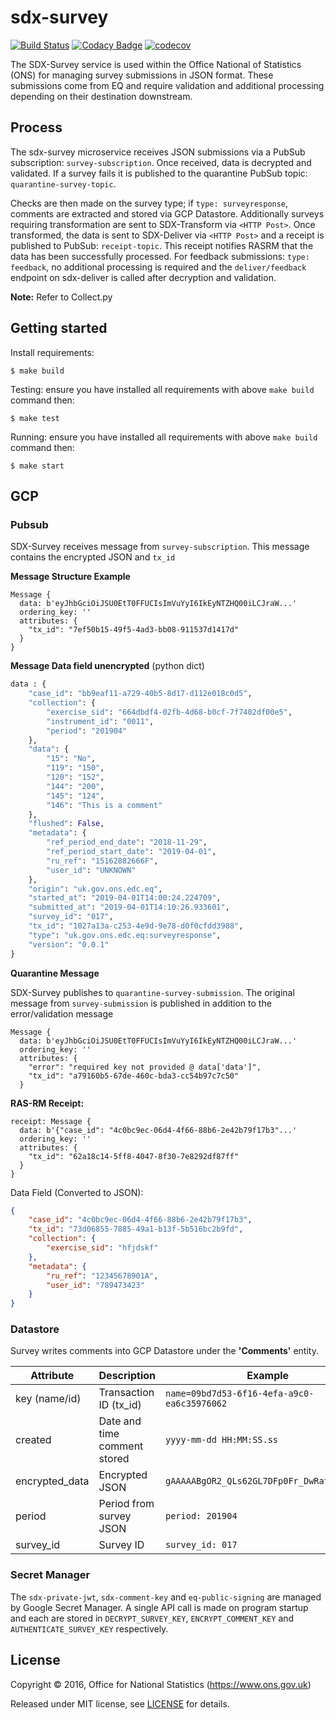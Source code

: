 # sdx-survey

[![Build Status](https://github.com/ONSdigital/sdx-survey/workflows/Build/badge.svg)](https://github.com/ONSdigital/sdx-survey) [![Codacy Badge](https://api.codacy.com/project/badge/Grade/0d8f1899b0054322b9d0ec8f2bd62d86)](https://www.codacy.com/app/ons-sdc/sdx-survey?utm_source=github.com&amp;utm_medium=referral&amp;utm_content=ONSdigital/sdx-survey&amp;utm_campaign=Badge_Grade) [![codecov](https://codecov.io/gh/ONSdigital/sdx-survey/branch/main/graph/badge.svg)](https://codecov.io/gh/ONSdigital/sdx-survey)

The SDX-Survey service is used within the Office National of Statistics (ONS) for managing survey submissions in JSON
format. These submissions come from EQ and require validation and additional processing depending on their destination downstream.

## Process

The sdx-survey microservice receives JSON submissions via a PubSub subscription: `survey-subscription`. Once received, 
data is decrypted and validated. If a survey fails it is published to
the quarantine PubSub topic: `quarantine-survey-topic`. 

Checks are then made on the survey type; if `type: surveyresponse`, comments are extracted and stored via GCP Datastore. Additionally 
surveys requiring transformation are sent to SDX-Transform via `<HTTP Post>`. Once transformed, the data is sent to SDX-Deliver
via `<HTTP Post>` and a receipt is published to PubSub: `receipt-topic`. This receipt notifies RASRM that the data has been
successfully processed. For feedback submissions: `type: feedback`, no additional processing is required and the 
`deliver/feedback` endpoint on sdx-deliver is called after decryption and validation.

**Note:** Refer to Collect.py

## Getting started
Install requirements:
```shell
$ make build
```

Testing:
ensure you have installed all requirements with above `make build` command then:
```shell
$ make test
```

Running:
ensure you have installed all requirements with above `make build` command then:
```shell
$ make start
```

## GCP

### Pubsub

SDX-Survey receives message from `survey-subscription`. This message contains the encrypted JSON and `tx_id`

**Message Structure Example**
```code
Message {
  data: b'eyJhbGciOiJSU0EtT0FFUCIsImVuYyI6IkEyNTZHQ00iLCJraW...'
  ordering_key: ''
  attributes: {
    "tx_id": "7ef50b15-49f5-4ad3-bb08-911537d1417d"
  }
}
```

**Message Data field unencrypted**
(python dict)
```python
data : {
    "case_id": "bb9eaf11-a729-40b5-8d17-d112e018c0d5",
    "collection": {
        "exercise_sid": "664dbdf4-02fb-4d68-b0cf-7f7402df00e5",
        "instrument_id": "0011",
        "period": "201904"
    },
    "data": {
        "15": "No",
        "119": "150",
        "120": "152",
        "144": "200",
        "145": "124",
        "146": "This is a comment"
    },
    "flushed": False,
    "metadata": {
        "ref_period_end_date": "2018-11-29",
        "ref_period_start_date": "2019-04-01",
        "ru_ref": "15162882666F",
        "user_id": "UNKNOWN"
    },
    "origin": "uk.gov.ons.edc.eq",
    "started_at": "2019-04-01T14:00:24.224709",
    "submitted_at": "2019-04-01T14:10:26.933601",
    "survey_id": "017",
    "tx_id": "1027a13a-c253-4e9d-9e78-d0f0cfdd3988",
    "type": "uk.gov.ons.edc.eq:surveyresponse",
    "version": "0.0.1"
}       
```
    
**Quarantine Message**

SDX-Survey publishes to `quarantine-survey-submission`. The original message from `survey-submission` 
is published in addition to the error/validation message 

```code
Message {
  data: b'eyJhbGciOiJSU0EtT0FFUCIsImVuYyI6IkEyNTZHQ00iLCJraW...'
  ordering_key: ''
  attributes: {
    "error": "required key not provided @ data['data']",
    "tx_id": "a79160b5-67de-460c-bda3-cc54b97c7c50"
  }
```

**RAS-RM Receipt:**
```
receipt: Message {
  data: b'{"case_id": "4c0bc9ec-06d4-4f66-88b6-2e42b79f17b3"...'
  ordering_key: ''
  attributes: {
    "tx_id": "62a18c14-5ff8-4047-8f30-7e8292df87ff"
  }
}
```
Data Field (Converted to JSON):
```json
{
	"case_id": "4c0bc9ec-06d4-4f66-88b6-2e42b79f17b3",
	"tx_id": "73d06855-7885-49a1-b13f-5b516bc2b9fd",
	"collection": {
		"exercise_sid": "hfjdskf"
	},
	"metadata": {
		"ru_ref": "12345678901A",
		"user_id": "789473423"
	}
}
```
### Datastore
Survey writes comments into GCP Datastore under the **'Comments'** entity.

| Attribute       | Description                  | Example
|-----------------|------------------------------|----------------
| key (name/id)   | Transaction ID (tx_id)       | `name=09bd7d53-6f16-4efa-a9c0-ea6c35976062`
| created         | Date and time comment stored | `yyyy-mm-dd HH:MM:SS.ss`
| encrypted_data  | Encrypted JSON               | `gAAAAABgOR2_QLs62GL7DFp0Fr_DwRatIQlWK...`
| period          | Period from survey JSON      | `period: 201904`
| survey_id       | Survey ID                    | `survey_id: 017`


### Secret Manager
The `sdx-private-jwt`,  `sdx-comment-key` and `eq-public-signing` are managed by Google Secret Manager. A single API call is made on program startup
and each are stored in `DECRYPT_SURVEY_KEY`, `ENCRYPT_COMMENT_KEY` and `AUTHENTICATE_SURVEY_KEY` respectively.

## License

Copyright © 2016, Office for National Statistics (https://www.ons.gov.uk)

Released under MIT license, see [LICENSE](LICENSE) for details.
